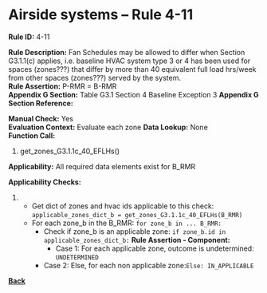 # Airside systems – Rule 4-11

**Rule ID:** 4-11
 
**Rule Description:** Fan Schedules may be allowed to differ when Section G3.1.1(c) applies, i.e. baseline HVAC system type 3 or 4 has been used for spaces (zones???) that differ by more than 40 equivalent full load hrs/week from other spaces (zones???) served by the system.  
**Rule Assertion:** P-RMR = B-RMR                                           
**Appendix G Section:** Table G3.1 Section 4 Baseline Exception 3
**Appendix G Section Reference:**  

**Manual Check:** Yes  
**Evaluation Context:** Evaluate each zone 
**Data Lookup:** None  
**Function Call:** 

1. get_zones_G3.1.1c_40_EFLHs()


**Applicability:** All required data elements exist for B_RMR  

**Applicability Checks:** 
1. - Get dict of zones and hvac ids applicable to this check: `applicable_zones_dict_b = get_zones_G3.1.1c_40_EFLHs(B_RMR)`
    - For each zone_b in the B_RMR: `for zone_b in ... B_RMR:`
        - Check if zone_b is an applicable zone: `if zone_b.id in applicable_zones_dict_b:`
            **Rule Assertion - Component:**
            - Case 1: For each applicable zone, outcome is undetermined: `UNDETERMINED`
        - Case 2: Else, for each non applicable zone:`Else: IN_APPLICABLE`


 **[Back](../_toc.md)**
